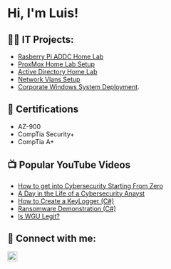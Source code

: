 <h1>Hi, I'm Luis! 

<h2>👨‍💻 IT Projects:</h2>

- [Rasberry Pi ADDC Home Lab](https://github.com/aguirluis/RaspberryADDC/tree/main)
- [ProxMox Home Lab Setup](https://github.com/aguirluis/ActiveDirectoryLab)
- [Active Directory Home Lab](https://github.com/aguirluis/ActiveDirectoryLab)
- [Network Vlans Setup](https://github.com/aguirluis/ActiveDirectoryLab)
- [Corporate Windows System Deployment](https://github.com/aguirluis/ActiveDirectoryLab).
  
<h2>📄 Certifications</h2>

- AZ-900
- CompTia Security+
- CompTia A+





<h2>📺 Popular YouTube Videos</h2>

- [How to get into Cybersecurity Starting From Zero](https://www.youtube.com/watch?v=a83ASGn_V_s)
- [A Day in the Life of a Cybersecurity Anayst](https://www.youtube.com/watch?v=uHy3oM7NnoU)
- [How to Create a KeyLogger (C#)](https://www.youtube.com/watch?v=N-L9hklSlNk)
- [Ransomware Demonstration (C#)](https://www.youtube.com/watch?v=OfvdQeh79s0)
- [Is WGU Legit?](https://www.youtube.com/watch?v=E2MwRWxDBkA)

<h2> 🤳 Connect with me:</h2>


[<img align="left" alt="aguirluis | LinkedIn" width="22px" src="https://cdn.jsdelivr.net/npm/simple-icons@v3/icons/linkedin.svg" />][linkedin]



[linkedin]: https://www.linkedin.com/in/luis-aguirre01/

<!--
**joshmadakor1/joshmadakor1** is a ✨ _special_ ✨ repository because its `README.md` (this file) appears on your GitHub profile.

Here are some ideas to get you started:

- 🔭 I’m currently working on ...
- 🌱 I’m currently learning ...
- 👯 I’m looking to collaborate on ...
- 🤔 I’m looking for help with ...
- 💬 Ask me about ...
- 📫 How to reach me: ...
- 😄 Pronouns: ...
- ⚡ Fun fact: ...
-->
